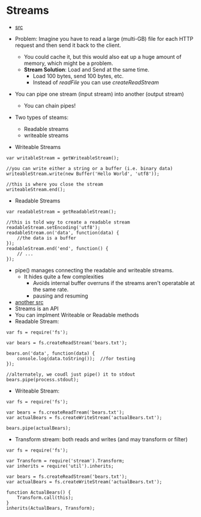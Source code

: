 Streams
==========
- [src](https://www.youtube.com/watch?v=QgEuZ52OZtU)

- Problem: Imagine you have to read a large (multi-GB) file for each HTTP request and then send it back to the client.
    - You could cache it, but this would also eat up a huge amount of memory, which might be a problem.
    - **Stream Solution**: Load and Send at the same time.
        - Load 100 bytes, send 100 bytes, etc.
        - Instead of *readFile* you can use *createReadStream*
- You can pipe one stream (input stream) into another (output stream)
    - You can chain pipes!
- Two types of steams:
    - Readable streams 
    - writeable streams
- Writeable Streams
```(javascript)
var writableStream = getWriteableStream();

//you can write either a string or a buffer (i.e. binary data)
writeableStream.write(new Buffer('Hello World', 'utf8'));

//this is where you close the stream
writeableStream.end();
```
- Readable Streams
```(javascript)
var readableStream = getReadableStream();

//this is told way to create a readable stream
readableStream.setEncoding('utf8');
readableStream.on('data', function(data) {
    //the data is a buffer
});
readableStream.end('end', function() {
    // ...
});
```
- pipe() manages connecting the readable and writeable streams.
    - It hides quite a few complexities
        - Avoids internal buffer overruns if the streams aren't operatable at the same rate.
        - pausing and resuming
- [another src](https://www.youtube.com/watch?v=yOSNQZm3Trw)
- Streams is an API
- You can implment Writeable or Readable methods
- Readable Stream:
```(javascript)
var fs = require('fs');

var bears = fs.createReadStream('bears.txt');

bears.on('data', function(data) {
    console.log(data.toString());  //for testing 
});

//alternately, we coudl just pipe() it to stdout
bears.pipe(process.stdout);
```
- Writeable Stream:
```(javascript)
var fs = require('fs');

var bears = fs.createReadTream('bears.txt');
var actualBears = fs.createWriteStream('actualBears.txt');

bears.pipe(actualBears);
```
- Transform stream: both reads and writes (and may transform or filter)
```(javascript)
var fs = require('fs');

var Transform = require('stream').Transform;
var inherits = require('util').inherits;

var bears = fs.createReadStream('bears.txt');
var actualBears = fs.createWriteStream('actualBears.txt');

function ActualBears() {
    Transform.call(this);
}
inherits(ActualBears, Transform);
```

